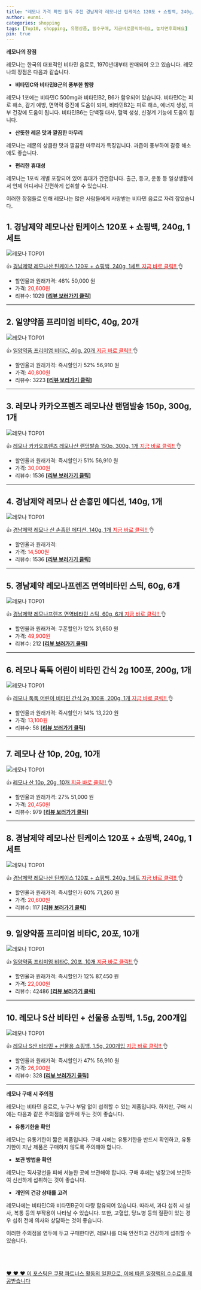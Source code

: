 ```yaml
---
title: "레모나 가격 확인 필독 추천 경남제약 레모나산 틴케이스 120포 + 쇼핑백, 240g, 1세트 비교 장점 구매가이드"
author: eunmi.
categories: shopping
tags: [Top10, shopping, 유행상품, 필수구매, 지금바로클릭하세요, 놓치면후회해요]
pin: true
---
```

**레모나의 장점**

레모나는 한국의 대표적인 비타민 음료로, 1970년대부터 판매되어 오고 있습니다. 레모나의 장점은 다음과 같습니다.

* **비타민C와 비타민B군의 풍부한 함량**

레모나 1포에는 비타민C 500mg과 비타민B2, B6가 함유되어 있습니다. 비타민C는 피로 해소, 감기 예방, 면역력 증진에 도움이 되며, 비타민B2는 피로 해소, 에너지 생성, 피부 건강에 도움이 됩니다. 비타민B6는 단백질 대사, 혈액 생성, 신경계 기능에 도움이 됩니다.

* **산뜻한 레몬 맛과 깔끔한 마무리**

레모나는 레몬의 상큼한 맛과 깔끔한 마무리가 특징입니다. 과즙이 풍부하여 갈증 해소에도 좋습니다.

* **편리한 휴대성**

레모나는 1포씩 개별 포장되어 있어 휴대가 간편합니다. 출근, 등교, 운동 등 일상생활에서 언제 어디서나 간편하게 섭취할 수 있습니다.

이러한 장점들로 인해 레모나는 많은 사람들에게 사랑받는 비타민 음료로 자리 잡았습니다.

   

## 1. 경남제약 레모나산 틴케이스 120포 + 쇼핑백, 240g, 1세트

![레모나 TOP01](https://thumbnail9.coupangcdn.com/thumbnails/remote/230x230ex/image/retail/images/5378848213863463-c6df9dc6-10fc-49b0-a03b-a56d2c668705.jpg)


👍 [경남제약 레모나산 틴케이스 120포 + 쇼핑백, 240g, 1세트 <font color=red> 지금 바로 클릭!! </font> ](https://link.coupang.com/re/AFFSDP?lptag=AF3617701&subid=GithubCoopas&pageKey=7251718191&traceid=V0-153&itemId=18448178046&vendorItemId=70647203367) 👌 


- 할인율과 원래가격: 46%  50,000   원
- 가격: <span style='color:red'>20,600원</span>
- 리뷰수: 1029  [**[리뷰 보러가기 클릭]**](https://link.coupang.com/re/AFFSDP?lptag=AF3617701&subid=GithubCoopas&pageKey=7251718191&traceid=V0-153&itemId=18448178046&vendorItemId=70647203367)

---


   

## 2. 일양약품 프리미엄 비타C, 40g, 20개

![레모나 TOP01](https://thumbnail7.coupangcdn.com/thumbnails/remote/230x230ex/image/retail/images/1661530540992167-22d893c1-e443-453a-bf1a-96f327170523.jpg)


👍 [일양약품 프리미엄 비타C, 40g, 20개 <font color=red> 지금 바로 클릭!! </font> ](https://link.coupang.com/re/AFFSDP?lptag=AF3617701&subid=GithubCoopas&pageKey=1008920&traceid=V0-153&itemId=17910188470&vendorItemId=85072875587) 👌 


- 할인율과 원래가격: 즉시할인가 52%  56,910   원
- 가격: <span style='color:red'>40,800원</span>
- 리뷰수: 3223  [**[리뷰 보러가기 클릭]**](https://link.coupang.com/re/AFFSDP?lptag=AF3617701&subid=GithubCoopas&pageKey=1008920&traceid=V0-153&itemId=17910188470&vendorItemId=85072875587)

---


   

## 3. 레모나 카카오프렌즈 레모나산 랜덤발송 150p, 300g, 1개

![레모나 TOP01](https://thumbnail7.coupangcdn.com/thumbnails/remote/230x230ex/image/retail/images/4408777830031310-4748211f-bcc3-4edc-943a-d8367d81883a.jpg)


👍 [레모나 카카오프렌즈 레모나산 랜덤발송 150p, 300g, 1개 <font color=red> 지금 바로 클릭!! </font> ](https://link.coupang.com/re/AFFSDP?lptag=AF3617701&subid=GithubCoopas&pageKey=6537152377&traceid=V0-153&itemId=18725524068&vendorItemId=79726952015) 👌 


- 할인율과 원래가격: 즉시할인가 51%  56,910   원
- 가격: <span style='color:red'>30,000원</span>
- 리뷰수: 1536  [**[리뷰 보러가기 클릭]**](https://link.coupang.com/re/AFFSDP?lptag=AF3617701&subid=GithubCoopas&pageKey=6537152377&traceid=V0-153&itemId=18725524068&vendorItemId=79726952015)

---


   

## 4. 경남제약 레모나 산 손흥민 에디션, 140g, 1개

![레모나 TOP01](https://thumbnail10.coupangcdn.com/thumbnails/remote/230x230ex/image/retail/images/8312735171549906-8a9c8079-57ac-4efd-a19c-62451bb8c405.jpg)


👍 [경남제약 레모나 산 손흥민 에디션, 140g, 1개 <font color=red> 지금 바로 클릭!! </font> ](https://link.coupang.com/re/AFFSDP?lptag=AF3617701&subid=GithubCoopas&pageKey=7069470552&traceid=V0-153&itemId=17551263180&vendorItemId=71620856212) 👌 


- 할인율과 원래가격: 
- 가격: <span style='color:red'>14,500원</span>
- 리뷰수: 1536  [**[리뷰 보러가기 클릭]**](https://link.coupang.com/re/AFFSDP?lptag=AF3617701&subid=GithubCoopas&pageKey=7069470552&traceid=V0-153&itemId=17551263180&vendorItemId=71620856212)

---


   

## 5. 경남제약 레모나프렌즈 면역비타민 스틱, 60g, 6개

![레모나 TOP01](https://thumbnail9.coupangcdn.com/thumbnails/remote/230x230ex/image/vendor_inventory/a357/51a3a331068a1ae252ee922f908e72c81440d2000c17b88e6f8891bd450c.jpg)


👍 [경남제약 레모나프렌즈 면역비타민 스틱, 60g, 6개 <font color=red> 지금 바로 클릭!! </font> ](https://link.coupang.com/re/AFFSDP?lptag=AF3617701&subid=GithubCoopas&pageKey=6942275100&traceid=V0-153&itemId=19241310170&vendorItemId=86407495307) 👌 


- 할인율과 원래가격: 쿠폰할인가 12%  31,650   원
- 가격: <span style='color:red'>49,900원</span>
- 리뷰수: 212  [**[리뷰 보러가기 클릭]**](https://link.coupang.com/re/AFFSDP?lptag=AF3617701&subid=GithubCoopas&pageKey=6942275100&traceid=V0-153&itemId=19241310170&vendorItemId=86407495307)

---


   

## 6. 레모나 톡톡 어린이 비타민 간식 2g 100포, 200g, 1개

![레모나 TOP01](https://thumbnail6.coupangcdn.com/thumbnails/remote/230x230ex/image/retail/images/4084483683381896-176db082-96a6-4e1c-9130-ec18b7a1b792.jpg)


👍 [레모나 톡톡 어린이 비타민 간식 2g 100포, 200g, 1개 <font color=red> 지금 바로 클릭!! </font> ](https://link.coupang.com/re/AFFSDP?lptag=AF3617701&subid=GithubCoopas&pageKey=7510907103&traceid=V0-153&itemId=19679747022&vendorItemId=86785146602) 👌 


- 할인율과 원래가격: 즉시할인가 14%  13,220   원
- 가격: <span style='color:red'>13,100원</span>
- 리뷰수: 58  [**[리뷰 보러가기 클릭]**](https://link.coupang.com/re/AFFSDP?lptag=AF3617701&subid=GithubCoopas&pageKey=7510907103&traceid=V0-153&itemId=19679747022&vendorItemId=86785146602)

---


   

## 7. 레모나 산 10p, 20g, 10개

![레모나 TOP01](https://thumbnail8.coupangcdn.com/thumbnails/remote/230x230ex/image/vendor_inventory/e73d/63bac382602dc2c4f9f141be0be347bf0c521d1a138bbe1ad00b8386ec9a.jpg)


👍 [레모나 산 10p, 20g, 10개 <font color=red> 지금 바로 클릭!! </font> ](https://link.coupang.com/re/AFFSDP?lptag=AF3617701&subid=GithubCoopas&pageKey=5455124649&traceid=V0-153&itemId=18099465558&vendorItemId=85251667556) 👌 


- 할인율과 원래가격: 27%  51,000   원
- 가격: <span style='color:red'>20,450원</span>
- 리뷰수: 979  [**[리뷰 보러가기 클릭]**](https://link.coupang.com/re/AFFSDP?lptag=AF3617701&subid=GithubCoopas&pageKey=5455124649&traceid=V0-153&itemId=18099465558&vendorItemId=85251667556)

---


   

## 8. 경남제약 레모나산 틴케이스 120포 + 쇼핑백, 240g, 1세트

![레모나 TOP01](https://thumbnail9.coupangcdn.com/thumbnails/remote/230x230ex/image/retail/images/5378848213863463-c6df9dc6-10fc-49b0-a03b-a56d2c668705.jpg)


👍 [경남제약 레모나산 틴케이스 120포 + 쇼핑백, 240g, 1세트 <font color=red> 지금 바로 클릭!! </font> ](https://link.coupang.com/re/AFFSDP?lptag=AF3617701&subid=GithubCoopas&pageKey=6659186726&traceid=V0-153&itemId=15281504415&vendorItemId=82501995510) 👌 


- 할인율과 원래가격: 즉시할인가 60%  71,260   원
- 가격: <span style='color:red'>20,600원</span>
- 리뷰수: 117  [**[리뷰 보러가기 클릭]**](https://link.coupang.com/re/AFFSDP?lptag=AF3617701&subid=GithubCoopas&pageKey=6659186726&traceid=V0-153&itemId=15281504415&vendorItemId=82501995510)

---


   

## 9. 일양약품 프리미엄 비타C, 20포, 10개

![레모나 TOP01](https://thumbnail10.coupangcdn.com/thumbnails/remote/230x230ex/image/retail/images/346129216038119-0481973b-e3cc-4df3-a5bf-c0e147b5dad3.jpg)


👍 [일양약품 프리미엄 비타C, 20포, 10개 <font color=red> 지금 바로 클릭!! </font> ](https://link.coupang.com/re/AFFSDP?lptag=AF3617701&subid=GithubCoopas&pageKey=4549354314&traceid=V0-153&itemId=5519282281&vendorItemId=72818825576) 👌 


- 할인율과 원래가격: 즉시할인가 12%  87,450   원
- 가격: <span style='color:red'>22,000원</span>
- 리뷰수: 42486  [**[리뷰 보러가기 클릭]**](https://link.coupang.com/re/AFFSDP?lptag=AF3617701&subid=GithubCoopas&pageKey=4549354314&traceid=V0-153&itemId=5519282281&vendorItemId=72818825576)

---


   

## 10. 레모나 S산 비타민 + 선물용 쇼핑백, 1.5g, 200개입

![레모나 TOP01](https://thumbnail8.coupangcdn.com/thumbnails/remote/230x230ex/image/vendor_inventory/242d/1f901e70a22235a5709c1cfb4da2ae4f6c8d34a72a9033baf15c6c2b3e1d.jpg)


👍 [레모나 S산 비타민 + 선물용 쇼핑백, 1.5g, 200개입 <font color=red> 지금 바로 클릭!! </font> ](https://link.coupang.com/re/AFFSDP?lptag=AF3617701&subid=GithubCoopas&pageKey=6779203513&traceid=V0-153&itemId=15936460811&vendorItemId=82077468740) 👌 


- 할인율과 원래가격: 즉시할인가 47%  56,910   원
- 가격: <span style='color:red'>26,900원</span>
- 리뷰수: 328  [**[리뷰 보러가기 클릭]**](https://link.coupang.com/re/AFFSDP?lptag=AF3617701&subid=GithubCoopas&pageKey=6779203513&traceid=V0-153&itemId=15936460811&vendorItemId=82077468740)

---
**레모나 구매 시 주의점**

레모나는 비타민 음료로, 누구나 부담 없이 섭취할 수 있는 제품입니다. 하지만, 구매 시에는 다음과 같은 주의점을 염두에 두는 것이 좋습니다.

* **유통기한을 확인**

레모나는 유통기한이 짧은 제품입니다. 구매 시에는 유통기한을 반드시 확인하고, 유통기한이 지난 제품은 구매하지 않도록 주의해야 합니다.

* **보관 방법을 확인**

레모나는 직사광선을 피해 서늘한 곳에 보관해야 합니다. 구매 후에는 냉장고에 보관하여 신선하게 섭취하는 것이 좋습니다.

* **개인의 건강 상태를 고려**

레모나에는 비타민C와 비타민B군이 다량 함유되어 있습니다. 따라서, 과다 섭취 시 설사, 복통 등의 부작용이 나타날 수 있습니다. 또한, 고혈압, 당뇨병 등의 질환이 있는 경우 섭취 전에 의사와 상담하는 것이 좋습니다.

이러한 주의점을 염두에 두고 구매한다면, 레모나를 더욱 안전하고 건강하게 섭취할 수 있습니다.<br><br><br><br><br> [ ❤ ❤ ❤ 이 포스팅은 쿠팡 파트너스 활동의 일환으로, 이에 따른 일정액의 수수료를 제공받습니다](https://link.coupang.com/a/bcEFyh)